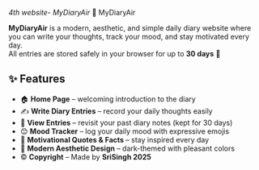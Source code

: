 *4th website- MyDiaryAir*
 📓 MyDiaryAir

**MyDiaryAir** is a modern, aesthetic, and simple daily diary website where you can write your thoughts, track your mood, and stay motivated every day.  
All entries are stored safely in your browser for up to **30 days** 🌙  

## ✨ Features
- 🏠 **Home Page** – welcoming introduction to the diary  
- ✍️ **Write Diary Entries** – record your daily thoughts easily  
- 📖 **View Entries** – revisit your past diary notes (kept for 30 days)  
- 😊 **Mood Tracker** – log your daily mood with expressive emojis  
- 🌟 **Motivational Quotes & Facts** – stay inspired every day  
- 🎨 **Modern Aesthetic Design** – dark-themed with pleasant colors  
- © **Copyright** – Made by **SriSingh 2025**
